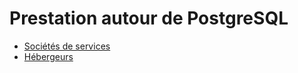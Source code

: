 # Prestation autour de PostgreSQL


* [Sociétés de services](./societes.md)
* [Hébergeurs](./hebergeurs.md)